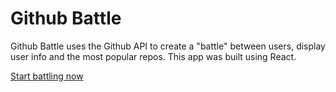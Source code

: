 # Github Battle

Github Battle uses the Github API to create a "battle" between users, display user info and the most popular repos. This app was built using React.

[Start battling now](https://github.com/molliemac/github-battle.git)